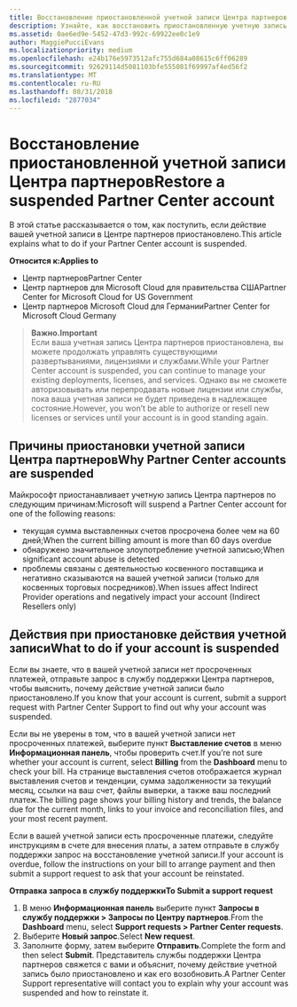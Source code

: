```yaml
---
title: Восстановление приостановленной учетной записи Центра партнеров | Центр партнеров
description: Узнайте, как восстановить приостановленную учетную запись Центра партнеров, причины приостановки учетной записи партнера и как можно использовать учетную запись во время приостановки.
ms.assetid: 0ae6ed9e-5452-47d3-992c-69922ee0c1e9
author: MaggiePucciEvans
ms.localizationpriority: medium
ms.openlocfilehash: e24b176e5973512afc755d684a08615c6ff06289
ms.sourcegitcommit: 92629114d5081103bfe555081f69997af4ed56f2
ms.translationtype: MT
ms.contentlocale: ru-RU
ms.lasthandoff: 08/31/2018
ms.locfileid: "2877034"
---
```

# <a name="restore-a-suspended-partner-center-account"></a><span data-ttu-id="5c946-103">Восстановление приостановленной учетной записи Центра партнеров</span><span class="sxs-lookup"><span data-stu-id="5c946-103">Restore a suspended Partner Center account</span></span>

<span data-ttu-id="5c946-104">В этой статье рассказывается о том, как поступить, если действие вашей учетной записи в Центре партнеров приостановлено.</span><span class="sxs-lookup"><span data-stu-id="5c946-104">This article explains what to do if your Partner Center account is suspended.</span></span>

**<span data-ttu-id="5c946-105">Относится к:</span><span class="sxs-lookup"><span data-stu-id="5c946-105">Applies to</span></span>**

-  <span data-ttu-id="5c946-106">Центр партнеров</span><span class="sxs-lookup"><span data-stu-id="5c946-106">Partner Center</span></span>
-  <span data-ttu-id="5c946-107">Центр партнеров для Microsoft Cloud для правительства США</span><span class="sxs-lookup"><span data-stu-id="5c946-107">Partner Center for Microsoft Cloud for US Government</span></span>
-  <span data-ttu-id="5c946-108">Центр партнеров Microsoft Cloud для Германии</span><span class="sxs-lookup"><span data-stu-id="5c946-108">Partner Center for Microsoft Cloud Germany</span></span>

>**<span data-ttu-id="5c946-109">Важно.</span><span class="sxs-lookup"><span data-stu-id="5c946-109">Important</span></span>**<br>
<span data-ttu-id="5c946-110">Если ваша учетная запись Центра партнеров приостановлена, вы можете продолжать управлять существующими развертываниями, лицензиями и службами.</span><span class="sxs-lookup"><span data-stu-id="5c946-110">While your Partner Center account is suspended, you can continue to manage your existing deployments, licenses, and services.</span></span> <span data-ttu-id="5c946-111">Однако вы не сможете авторизовывать или перепродавать новые лицензии или службы, пока ваша учетная записи не будет приведена в надлежащее состояние.</span><span class="sxs-lookup"><span data-stu-id="5c946-111">However, you won’t be able to authorize or resell new licenses or services until your account is in good standing again.</span></span>

## <a name="why-partner-center-accounts-are-suspended"></a><span data-ttu-id="5c946-112">Причины приостановки учетной записи Центра партнеров</span><span class="sxs-lookup"><span data-stu-id="5c946-112">Why Partner Center accounts are suspended</span></span>

<span data-ttu-id="5c946-113">Майкрософт приостанавливает учетную запись Центра партнеров по следующим причинам:</span><span class="sxs-lookup"><span data-stu-id="5c946-113">Microsoft will suspend a Partner Center account for one of the following reasons:</span></span>

- <span data-ttu-id="5c946-114">текущая сумма выставленных счетов просрочена более чем на 60 дней;</span><span class="sxs-lookup"><span data-stu-id="5c946-114">When the current billing amount is more than 60 days overdue</span></span> 
- <span data-ttu-id="5c946-115">обнаружено значительное злоупотребление учетной записью;</span><span class="sxs-lookup"><span data-stu-id="5c946-115">When significant account abuse is detected</span></span>
- <span data-ttu-id="5c946-116">проблемы связаны с деятельностью косвенного поставщика и негативно сказываются на вашей учетной записи (только для косвенных торговых посредников).</span><span class="sxs-lookup"><span data-stu-id="5c946-116">When issues affect Indirect Provider operations and negatively impact your account (Indirect Resellers only)</span></span>

## <a name="what-to-do-if-your-account-is-suspended"></a><span data-ttu-id="5c946-117">Действия при приостановке действия учетной записи</span><span class="sxs-lookup"><span data-stu-id="5c946-117">What to do if your account is suspended</span></span>

<span data-ttu-id="5c946-118">Если вы знаете, что в вашей учетной записи нет просроченных платежей, отправьте запрос в службу поддержки Центра партнеров, чтобы выяснить, почему действие учетной записи было приостановлено.</span><span class="sxs-lookup"><span data-stu-id="5c946-118">If you know that your account is current, submit a support request with Partner Center Support to find out why your account was suspended.</span></span> 

<span data-ttu-id="5c946-119">Если вы не уверены в том, что в вашей учетной записи нет просроченных платежей, выберите пункт **Выставление счетов** в меню **Информационная панель**, чтобы проверить счет.</span><span class="sxs-lookup"><span data-stu-id="5c946-119">If you’re not sure whether your account is current, select **Billing** from the **Dashboard** menu to check your bill.</span></span> <span data-ttu-id="5c946-120">На странице выставления счетов отображается журнал выставления счетов и тенденции, сумма задолженности за текущий месяц, ссылки на ваш счет, файлы выверки, а также ваш последний платеж.</span><span class="sxs-lookup"><span data-stu-id="5c946-120">The billing page shows your billing history and trends, the balance due for the current month, links to your invoice and reconciliation files, and your most recent payment.</span></span>

<span data-ttu-id="5c946-121">Если в вашей учетной записи есть просроченные платежи, следуйте инструкциям в счете для внесения платы, а затем отправьте в службу поддержки запрос на восстановление учетной записи.</span><span class="sxs-lookup"><span data-stu-id="5c946-121">If your account is overdue, follow the instructions on your bill to arrange payment and then submit a support request to ask that your account be reinstated.</span></span> 

**<span data-ttu-id="5c946-122">Отправка запроса в службу поддержки</span><span class="sxs-lookup"><span data-stu-id="5c946-122">To Submit a support request</span></span>**

1.  <span data-ttu-id="5c946-123">В меню **Информационная панель** выберите пункт **Запросы в службу поддержки > Запросы по Центру партнеров**.</span><span class="sxs-lookup"><span data-stu-id="5c946-123">From the **Dashboard** menu, select **Support requests > Partner Center requests**.</span></span>
2.  <span data-ttu-id="5c946-124">Выберите **Новый запрос**.</span><span class="sxs-lookup"><span data-stu-id="5c946-124">Select **New request**.</span></span> 
3.  <span data-ttu-id="5c946-125">Заполните форму, затем выберите **Отправить**.</span><span class="sxs-lookup"><span data-stu-id="5c946-125">Complete the form and then select **Submit**.</span></span> <span data-ttu-id="5c946-126">Представитель службы поддержки Центра партнеров свяжется с вами и объяснит, почему действие учетной запись было приостановлено и как его возобновить.</span><span class="sxs-lookup"><span data-stu-id="5c946-126">A Partner Center Support representative will contact you to explain why your account was suspended and how to reinstate it.</span></span>



